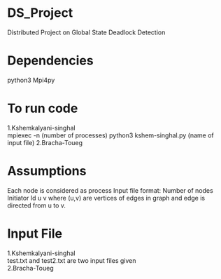 # DS_Project
Distributed Project on Global State Deadlock Detection
# Dependencies
python3
Mpi4py

# To run code 
1.Kshemkalyani-singhal<br>
mpiexec -n (number of processes) python3 kshem-singhal.py (name of input file)
2.Bracha-Toueg


# Assumptions
Each node is considered as process
Input file format:
Number of nodes
Initiator Id
u v where (u,v) are vertices of edges in graph and edge is directed from u to v.

# Input File
1.Kshemkalyani-singhal<br>
test.txt and test2.txt are two input files given<br>
2.Bracha-Toueg<br>

